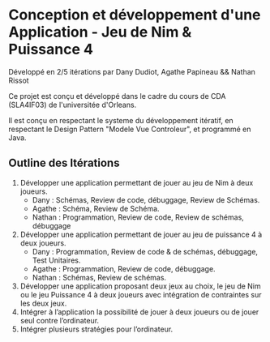 # Conception et développement d'une Application - Jeu de Nim & Puissance 4

Développé en 2/5 itérations par Dany Dudiot, Agathe Papineau && Nathan Rissot

Ce projet est conçu et développé dans le cadre du cours de CDA (SLA4IF03) de l'universitée d'Orleans.

Il est conçu en respectant le systeme du développement itératif, en respectant le Design Pattern "Modele Vue Controleur", et programmé en Java.

## Outline des Itérations

1. Développer une application permettant de jouer au jeu de Nim à deux joueurs.
    - Dany : Schémas, Review de code, débuggage, Review de Schémas.
    - Agathe : Schéma, Review de Schéma.
    - Nathan : Programmation, Review de code, Review de schémas, débuggage
2. Développer une application permettant de jouer au jeu de puissance 4 à deux joueurs.
    - Dany : Programmation, Review de code & de schémas, débuggage, Test Unitaires.
    - Agathe : Programmation, Review de code, débuggage.
    - Nathan : Schémas, Review de schémas.
3.  Développer une application proposant deux jeux au choix, le jeu de Nim ou le jeu Puissance 4 à deux joueurs avec intégration de contraintes sur les deux jeux.
4. Intégrer à l’application la possibilité de jouer à deux joueurs ou de jouer seul contre l’ordinateur.
5. Intégrer plusieurs stratégies pour l’ordinateur.
